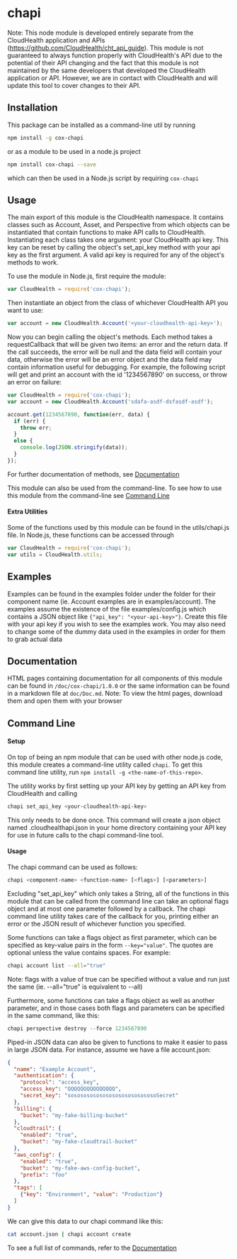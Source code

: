# chapi

Note: This node module is developed entirely separate from the CloudHealth application and APIs (https://github.com/CloudHealth/cht_api_guide). This module is not guaranteed to always function properly with CloudHealth's API due to the potential of their API changing and the fact that this module is not maintained by the same developers that developed the CloudHealth application or API. However, we are in contact with CloudHealth and will update this tool to cover changes to their API.

## Installation

This package can be installed as a command-line util by running

```bash
npm install -g cox-chapi
```

or as a module to be used in a node.js project

```bash
npm install cox-chapi --save
```

which can then be used in a Node.js script by requiring `cox-chapi`

## Usage

The main export of this module is the CloudHealth namespace. It contains classes such as Account, Asset, and Perspective from which objects can be instantiated that contain functions to make API calls to CloudHealth. Instantiating each class takes one argument: your CloudHealth api key. This key can be reset by calling the object's set_api_key method with your api key as the first argument. A valid api key is required for any of the object's methods to work.

To use the module in Node.js, first require the module:

```javascript
var CloudHealth = require('cox-chapi');
```

Then instantiate an object from the class of whichever CloudHealth API you want to use:

```javascript
var account = new CloudHealth.Account('<your-cloudhealth-api-key>');
```

Now you can begin calling the object's methods. Each method takes a requestCallback that will be given two items: an error and the return data. If the call succeeds, the error will be null and the data field will contain your data, otherwise the error will be an error object and the data field may contain information useful for debugging. For example, the following script will get and print an account with the id '1234567890' on success, or throw an error on failure:

```javascript
var CloudHealth = require('cox-chapi');
var account = new CloudHealth.Account('sdafa-asdf-dsfasdf-asdf');

account.get(1234567890, function(err, data) {
  if (err) {
    throw err;
  }
  else {
    console.log(JSON.stringify(data));
  }
});
```

For further documentation of methods, see [Documentation](./doc/DOC.md)

This module can also be used from the command-line. To see how to use this module from the command-line see [Command Line](#command-line)

#### Extra Utilities

Some of the functions used by this module can be found in the utils/chapi.js file. In Node.js, these functions can be accessed through

```javascript
var CloudHealth = require('cox-chapi');
var utils = CloudHealth.utils;
```

## Examples

Examples can be found in the examples folder under the folder for their component name (ie. Account examples are in examples/account). The examples assume the existence of the file examples/config.js which contains a JSON object like `{"api_key": "<your-api-key>"}`. Create this file with your api key if you wish to see the examples work. You may also need to change some of the dummy data used in the examples in order for them to grab actual data

## Documentation

HTML pages containing documentation for all components of this module can be found in `/doc/cox-chapi/1.0.0` or the same information can be found in a markdown file at `doc/Doc.md`. Note: To view the html pages, download them and open them with your browser

## Command Line

#### Setup

On top of being an npm module that can be used with other node.js code, this module creates a command-line utility called `chapi`. To get this command line utility, run `npm install -g <the-name-of-this-repo>`.

The utility works by first setting up your API key by getting an API key from CloudHealth and calling

```bash
chapi set_api_key <your-cloudhealth-api-key>
```

This only needs to be done once. This command will create a json object named .cloudhealthapi.json in your home directory containing your API key for use in future calls to the chapi command-line tool.

#### Usage

The chapi command can be used as follows:

```bash
chapi <component-name> <function-name> [<flags>] [<parameters>]
```

Excluding "set_api_key" which only takes a String, all of the functions in this module that can be called from the command line can take an optional flags object and at most one parameter followed by a callback. The chapi command line utility takes care of the callback for you, printing either an error or the JSON result of whichever function you specified.

Some functions can take a flags object as first parameter, which can be specified as key-value pairs in the form `--key="value"`. The quotes are optional unless the value contains spaces. For example:

```bash
chapi account list --all="true"
```

Note: flags with a value of true can be specified without a value and run just the same (ie. --all="true" is equivalent to --all)

Furthermore, some functions can take a flags object as well as another parameter, and in those cases both flags and parameters can be specified in the same command, like this:

```javascript
chapi perspective destroy --force 1234567890
```

Piped-in JSON data can also be given to functions to make it easier to pass in large JSON data. For instance, assume we have a file account.json:
```json
{
  "name": "Example Account",
  "authentication": {
    "protocol": "access_key",
    "access_key": "QQQQQQQQQQQQQQQ",
    "secret_key": "sosososososososososososososoSecret"
  },
  "billing": {
    "bucket": "my-fake-billing-bucket"
  },
  "cloudtrail": {
    "enabled": "true",
    "bucket": "my-fake-cloudtrail-bucket"
  },
  "aws_config": {
    "enabled": "true",
    "bucket": "my-fake-aws-config-bucket",
    "prefix": "foo"
  },
  "tags": [
    {"key": "Environment", "value": "Production"}
  ]
}
```

We can give this data to our chapi command like this:

```bash
cat account.json | chapi account create
```

To see a full list of commands, refer to the [Documentation](doc/DOC.md)
